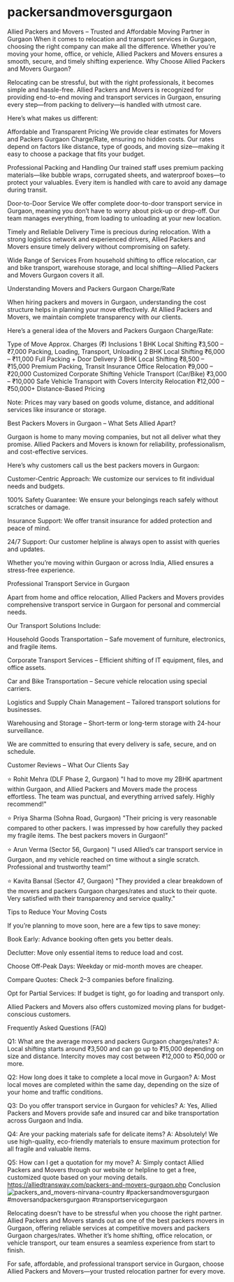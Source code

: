 # packersandmoversgurgaon
Allied Packers and Movers – Trusted and Affordable Moving Partner in Gurgaon  When it comes to relocation and transport services in Gurgaon, choosing the right company can make all the difference. Whether you’re moving your home, office, or vehicle, Allied Packers and Movers ensures a smooth, secure, and timely shifting experience. 
Why Choose Allied Packers and Movers Gurgaon?

Relocating can be stressful, but with the right professionals, it becomes simple and hassle-free. Allied Packers and Movers is recognized for providing end-to-end moving and transport services in Gurgaon, ensuring every step—from packing to delivery—is handled with utmost care.

Here’s what makes us different:

Affordable and Transparent Pricing
We provide clear estimates for Movers and Packers Gurgaon Charge/Rate, ensuring no hidden costs. Our rates depend on factors like distance, type of goods, and moving size—making it easy to choose a package that fits your budget.

Professional Packing and Handling
Our trained staff uses premium packing materials—like bubble wraps, corrugated sheets, and waterproof boxes—to protect your valuables. Every item is handled with care to avoid any damage during transit.

Door-to-Door Service
We offer complete door-to-door transport service in Gurgaon, meaning you don’t have to worry about pick-up or drop-off. Our team manages everything, from loading to unloading at your new location.

Timely and Reliable Delivery
Time is precious during relocation. With a strong logistics network and experienced drivers, Allied Packers and Movers ensure timely delivery without compromising on safety.

Wide Range of Services
From household shifting to office relocation, car and bike transport, warehouse storage, and local shifting—Allied Packers and Movers Gurgaon covers it all.

Understanding Movers and Packers Gurgaon Charge/Rate

When hiring packers and movers in Gurgaon, understanding the cost structure helps in planning your move effectively. At Allied Packers and Movers, we maintain complete transparency with our clients.

Here’s a general idea of the Movers and Packers Gurgaon Charge/Rate:

Type of Move	Approx. Charges (₹)	Inclusions
1 BHK Local Shifting	₹3,500 – ₹7,000	Packing, Loading, Transport, Unloading
2 BHK Local Shifting	₹6,000 – ₹11,000	Full Packing + Door Delivery
3 BHK Local Shifting	₹8,500 – ₹15,000	Premium Packing, Transit Insurance
Office Relocation	₹9,000 – ₹20,000	Customized Corporate Shifting
Vehicle Transport (Car/Bike)	₹3,000 – ₹10,000	Safe Vehicle Transport with Covers
Intercity Relocation	₹12,000 – ₹50,000+	Distance-Based Pricing

Note: Prices may vary based on goods volume, distance, and additional services like insurance or storage.

Best Packers Movers in Gurgaon – What Sets Allied Apart?

Gurgaon is home to many moving companies, but not all deliver what they promise. Allied Packers and Movers is known for reliability, professionalism, and cost-effective services.

Here’s why customers call us the best packers movers in Gurgaon:

Customer-Centric Approach: We customize our services to fit individual needs and budgets.

100% Safety Guarantee: We ensure your belongings reach safely without scratches or damage.

Insurance Support: We offer transit insurance for added protection and peace of mind.

24/7 Support: Our customer helpline is always open to assist with queries and updates.

Whether you’re moving within Gurgaon or across India, Allied ensures a stress-free experience.

Professional Transport Service in Gurgaon

Apart from home and office relocation, Allied Packers and Movers provides comprehensive transport service in Gurgaon for personal and commercial needs.

Our Transport Solutions Include:

Household Goods Transportation – Safe movement of furniture, electronics, and fragile items.

Corporate Transport Services – Efficient shifting of IT equipment, files, and office assets.

Car and Bike Transportation – Secure vehicle relocation using special carriers.

Logistics and Supply Chain Management – Tailored transport solutions for businesses.

Warehousing and Storage – Short-term or long-term storage with 24-hour surveillance.

We are committed to ensuring that every delivery is safe, secure, and on schedule.

Customer Reviews – What Our Clients Say

⭐ Rohit Mehra (DLF Phase 2, Gurgaon)
"I had to move my 2BHK apartment within Gurgaon, and Allied Packers and Movers made the process effortless. The team was punctual, and everything arrived safely. Highly recommend!"

⭐ Priya Sharma (Sohna Road, Gurgaon)
"Their pricing is very reasonable compared to other packers. I was impressed by how carefully they packed my fragile items. The best packers movers in Gurgaon!"

⭐ Arun Verma (Sector 56, Gurgaon)
"I used Allied’s car transport service in Gurgaon, and my vehicle reached on time without a single scratch. Professional and trustworthy team!"

⭐ Kavita Bansal (Sector 47, Gurgaon)
"They provided a clear breakdown of the movers and packers Gurgaon charges/rates and stuck to their quote. Very satisfied with their transparency and service quality."

Tips to Reduce Your Moving Costs

If you’re planning to move soon, here are a few tips to save money:

Book Early: Advance booking often gets you better deals.

Declutter: Move only essential items to reduce load and cost.

Choose Off-Peak Days: Weekday or mid-month moves are cheaper.

Compare Quotes: Check 2–3 companies before finalizing.

Opt for Partial Services: If budget is tight, go for loading and transport only.

Allied Packers and Movers also offers customized moving plans for budget-conscious customers.

Frequently Asked Questions (FAQ)

Q1: What are the average movers and packers Gurgaon charges/rates?
A: Local shifting starts around ₹3,500 and can go up to ₹15,000 depending on size and distance. Intercity moves may cost between ₹12,000 to ₹50,000 or more.

Q2: How long does it take to complete a local move in Gurgaon?
A: Most local moves are completed within the same day, depending on the size of your home and traffic conditions.

Q3: Do you offer transport service in Gurgaon for vehicles?
A: Yes, Allied Packers and Movers provide safe and insured car and bike transportation across Gurgaon and India.

Q4: Are your packing materials safe for delicate items?
A: Absolutely! We use high-quality, eco-friendly materials to ensure maximum protection for all fragile and valuable items.

Q5: How can I get a quotation for my move?
A: Simply contact Allied Packers and Movers through our website or helpline to get a free, customized quote based on your moving details.
https://alliedtransway.com/packers-and-movers-gurgaon.php
Conclusion    ![packers_and_movers-nirvana-country](https://github.com/user-attachments/assets/20eeeb88-78d0-45d6-a8e7-156552e9dedb)
#packersandmoversgurgaon
#moversandpackersgurgaon
#transportservicegurgaon

Relocating doesn’t have to be stressful when you choose the right partner. Allied Packers and Movers stands out as one of the best packers movers in Gurgaon, offering reliable services at competitive movers and packers Gurgaon charges/rates. Whether it’s home shifting, office relocation, or vehicle transport, our team ensures a seamless experience from start to finish.
  

For safe, affordable, and professional transport service in Gurgaon, choose Allied Packers and Movers—your trusted relocation partner for every move.
